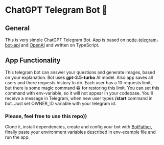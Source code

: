 # ChatGPT Telegram Bot 🤖

## General

This is very simple ChatGPT Telegram Bot.
App is based on [node-telegram-bot-api](https://www.npmjs.com/package/node-telegram-bot-api) and [OpenAI](https://platform.openai.com/) and written on TypeScript.

## App Functionality

This telegram bot can answer your questions and generate images, based on your explanation. Bot uses **gpt-3.5-turbo** AI model.
Also app saves all users and there requests history to db. Each user has a 10 requests limit, but there is some magic command 😁 for restoring this limit. You can set this command with env-variable, so it will not appear in your codebase. You'll receive a message in Telegram, when new user types **/start** command in bot. Just set OWNER_ID variable with your telegram id.

### Please, feel free to use this repo))

Clone it, install dependencies, create and config your bot with [BotFather](https://t.me/BotFather), finally paste your environment variables described in env-example file and run the app.
